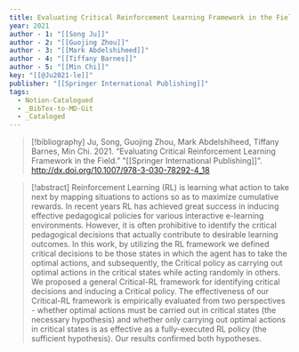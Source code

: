 ```yaml
---
title: Evaluating Critical Reinforcement Learning Framework in the Field
year: 2021
author - 1: "[[Song Ju]]"
author - 2: "[[Guojing Zhou]]"
author - 3: "[[Mark Abdelshiheed]]"
author - 4: "[[Tiffany Barnes]]"
author - 5: "[[Min Chi]]"
key: "[[@Ju2021-le]]"
publisher: "[[Springer International Publishing]]"
tags:
  - Notion-Catalogued
  - _BibTex-to-MD-Git
  - _Cataloged
---
```


> [!bibliography]
> Ju, Song, Guojing Zhou, Mark Abdelshiheed, Tiffany Barnes, Min Chi. 2021. “Evaluating Critical Reinforcement Learning Framework in the Field.” "[[Springer International Publishing]]". http://dx.doi.org/10.1007/978-3-030-78292-4_18

> [!abstract]
> Reinforcement Learning (RL) is learning what action to take next by mapping situations to actions so as to maximize cumulative rewards. In recent years RL has achieved great success in inducing effective pedagogical policies for various interactive e-learning environments. However, it is often prohibitive to identify the critical pedagogical decisions that actually contribute to desirable learning outcomes. In this work, by utilizing the RL framework we defined critical decisions to be those states in which the agent has to take the optimal actions, and subsequently, the Critical policy as carrying out optimal actions in the critical states while acting randomly in others. We proposed a general Critical-RL framework for identifying critical decisions and inducing a Critical policy. The effectiveness of our Critical-RL framework is empirically evaluated from two perspectives -  whether optimal actions must be carried out in critical states (the necessary hypothesis) and whether only carrying out optimal actions in critical states is as effective as a fully-executed RL policy (the sufficient hypothesis). Our results confirmed both hypotheses.